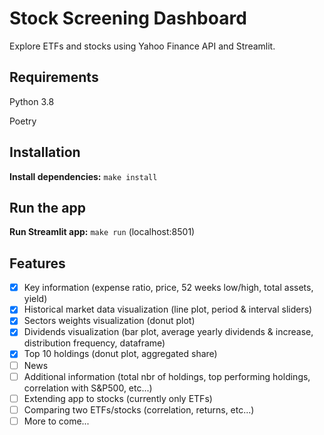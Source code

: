 # Stock Screening Dashboard

Explore ETFs and stocks using Yahoo Finance API and Streamlit.

## Requirements

Python 3.8

Poetry

## Installation

**Install dependencies:** `make install`

## Run the app

**Run Streamlit app:** `make run` (localhost:8501)

## Features

- [x] Key information (expense ratio, price, 52 weeks low/high, total assets, yield)
- [x] Historical market data visualization (line plot, period & interval sliders)
- [x] Sectors weights visualization (donut plot)
- [x] Dividends visualization (bar plot, average yearly dividends & increase, distribution frequency, dataframe)
- [x] Top 10 holdings (donut plot, aggregated share)
- [ ] News
- [ ] Additional information (total nbr of holdings, top performing holdings, correlation with S&P500, etc...)
- [ ] Extending app to stocks (currently only ETFs)
- [ ] Comparing two ETFs/stocks (correlation, returns, etc...)
- [ ] More to come...

